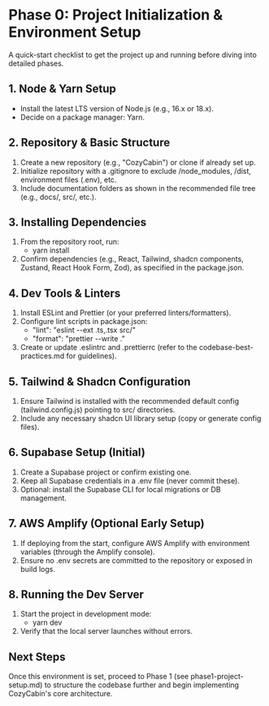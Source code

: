 # Phase 0: Project Initialization & Environment Setup

A quick-start checklist to get the project up and running before diving into detailed phases.

## 1. Node & Yarn Setup
- Install the latest LTS version of Node.js (e.g., 16.x or 18.x).
- Decide on a package manager: Yarn.  

## 2. Repository & Basic Structure
1. Create a new repository (e.g., "CozyCabin") or clone if already set up.
2. Initialize repository with a .gitignore to exclude /node_modules, /dist, environment files (.env), etc.
3. Include documentation folders as shown in the recommended file tree (e.g., docs/, src/, etc.).

## 3. Installing Dependencies
1. From the repository root, run:
   - yarn install  
2. Confirm dependencies (e.g., React, Tailwind, shadcn components, Zustand, React Hook Form, Zod), as specified in the package.json.

## 4. Dev Tools & Linters
1. Install ESLint and Prettier (or your preferred linters/formatters).  
2. Configure lint scripts in package.json:
   - "lint": "eslint --ext .ts,.tsx src/"
   - "format": "prettier --write ."
3. Create or update .eslintrc and .prettierrc (refer to the codebase-best-practices.md for guidelines).

## 5. Tailwind & Shadcn Configuration
1. Ensure Tailwind is installed with the recommended default config (tailwind.config.js) pointing to src/ directories.  
2. Include any necessary shadcn UI library setup (copy or generate config files).

## 6. Supabase Setup (Initial)
1. Create a Supabase project or confirm existing one.  
2. Keep all Supabase credentials in a .env file (never commit these).  
3. Optional: install the Supabase CLI for local migrations or DB management.

## 7. AWS Amplify (Optional Early Setup)
1. If deploying from the start, configure AWS Amplify with environment variables (through the Amplify console).  
2. Ensure no .env secrets are committed to the repository or exposed in build logs.

## 8. Running the Dev Server
1. Start the project in development mode:
   - yarn dev  
2. Verify that the local server launches without errors.

## Next Steps
Once this environment is set, proceed to Phase 1 (see phase1-project-setup.md) to structure the codebase further and begin implementing CozyCabin's core architecture. 